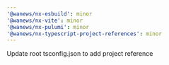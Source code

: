 ```yaml
---
'@wanews/nx-esbuild': minor
'@wanews/nx-vite': minor
'@wanews/nx-pulumi': minor
'@wanews/nx-typescript-project-references': minor
---
```


Update root tsconfig.json to add project reference
